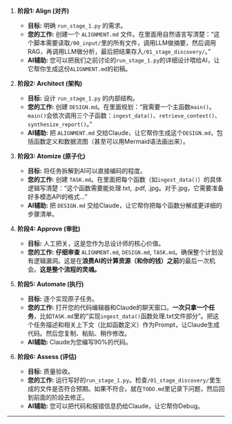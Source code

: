 



1.  **阶段1: Align (对齐)**
    *   **目标:** 明确 `run_stage_1.py` 的需求。
    *   **您的工作:** 创建一个 `ALIGNMENT.md` 文件。在里面用自然语言写清楚：“这个脚本需要读取`/00_input/`里的所有文件，调用LLM做摘要，然后调用RAG，再调用LLM做分析，最后把结果存入`/01_stage_discovery/`。”
    *   **AI辅助:** 您可以把我们之前讨论的`run_stage_1.py`的详细设计喂给AI，让它帮你生成这份`ALIGNMENT.md`的初稿。

2.  **阶段2: Architect (架构)**
    *   **目标:** 设计 `run_stage_1.py` 的内部结构。
    *   **您的工作:** 创建 `DESIGN.md`。在里面规划：“我需要一个主函数`main()`。`main()`会依次调用三个子函数：`ingest_data()`、`retrieve_context()`、`synthesize_report()`。”
    *   **AI辅助:** 把 `ALIGNMENT.md` 交给Claude，让它帮你生成这个`DESIGN.md`，包括函数定义和数据流图（甚至可以用Mermaid语法画出来）。

3.  **阶段3: Atomize (原子化)**
    *   **目标:** 将任务拆解到AI可以直接编码的程度。
    *   **您的工作:** 创建 `TASK.md`。在里面把每个函数（如`ingest_data()`）的具体逻辑写清楚：“这个函数需要能处理.txt, .pdf, .jpg。对于.jpg，它需要准备好多模态API的格式...”
    *   **AI辅助:** 把 `DESIGN.md` 交给Claude，让它帮你把每个函数分解成更详细的步骤清单。

4.  **阶段4: Approve (审批)**
    *   **目标:** 人工把关，这是您作为总设计师的核心价值。
    *   **您的工作:** **仔细审查** `ALIGNMENT.md`, `DESIGN.md`, `TASK.md`。确保整个计划没有逻辑漏洞。这是在**浪费AI的计算资源（和你的钱）之前**的最后一次机会。**这是整个流程的灵魂。**

5.  **阶段5: Automate (执行)**
    *   **目标:** 逐个实现原子任务。
    *   **您的工作:** 打开您的代码编辑器和Claude的聊天窗口。**一次只拿一个任务**，比如`TASK.md`里的“实现`ingest_data()`函数处理.txt文件部分”。把这个任务描述和相关上下文（比如函数定义）作为Prompt，让Claude生成代码。然后您复制、粘贴、稍作修改。
    *   **AI辅助:** Claude为您编写90%的代码。

6.  **阶段6: Assess (评估)**
    *   **目标:** 质量验收。
    *   **您的工作:** 运行写好的`run_stage_1.py`。检查`/01_stage_discovery/`里生成的文件是否符合预期。如果不符合，就在`TODO.md`里记录下问题，然后回到前面的阶段去修正。
    *   **AI辅助:** 您可以把代码和报错信息扔给Claude，让它帮你Debug。

---
